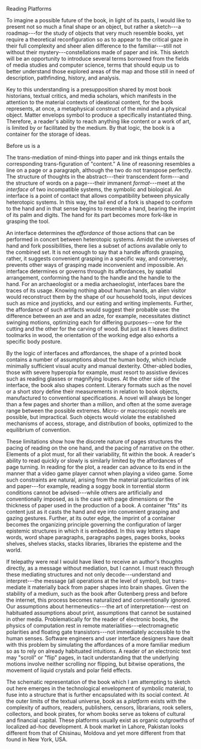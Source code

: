 Reading Platforms

To imagine a possible future of the book, in light of its pasts, I would like to present not so
much a final shape or an object, but rather a sketch---a roadmap---for the study of objects
that very much resemble books, yet require a theoretical reconfiguration so as to appear to the
critical gaze in their full complexity and sheer alien difference to the familiar---still not
without their mystery---constellations made of paper and ink. This sketch will be an
opportunity to introduce several terms borrowed from the fields of media studies and computer
science, terms that should equip us to better understand those explored areas of the map and
those still in need of description, pathfinding, history, and analysis.

Key to this understanding is a presupposition shared by most book historians, textual critics,
and media scholars, which manifests in the attention to the material contexts of ideational
content, for the book represents, at once, a metaphysical construct of the mind and a physical
object. Matter envelops symbol to produce a specifically instantiated thing. Therefore, a
reader's ability to reach anything like content or a work of art, is limited by or facilitated
by the medium. By that logic, the book is a container for the storage of ideas.

Before us is a

The trans-mediation of mind-things into paper and ink things entails the corresponding
trans-figuration of "content." A line of reasoning resembles a line on a page or a paragraph,
although the two do not transpose perfectly. The structure of thoughts in the abstract---their
transcendent form---and the structure of words on a page---their immanent *format*---meet at
the *interface* of two incompatible systems, the symbolic and biological. An interface is a
point of contact that allows compatibility between physically heterotopic systems. In this way,
the tail end of a fork is shaped to conform to the hand and in that sense begins to resemble a
hand, bearing the imprint of its palm and digits. The hand for its part becomes more fork-like
in grasping the tool.

An interface determines the *affordance* of those actions that can be performed in concert
between heterotopic systems. Amidst the universes of hand and fork possibilities, there lies a
subset of actions available only to the combined set. It is not enough to say that a handle
affords grasping, rather, it suggests convenient grasping in a specific way, and conversely,
prevents other ways of grasping made inconvenient and impossible. An interface determines or
governs through its affordances, by spatial arrangement, conforming the hand to the handle and
the handle to the hand. For an archaeologist or a media archaeologist, interfaces bare the
traces of its usage. Knowing nothing about human hands, an alien visitor would reconstruct them
by the shape of our household tools, input devices such as mice and joysticks, and our eating
and writing implements. Further, the affordance of such artifacts would suggest their probable
use: the difference between an axe and an adze, for example, necessitates distinct swinging
motions, optimizing each for differing purposes---one for the cutting and the other for the
carving of wood. But just as it leaves distinct toolmarks in wood, the orientation of the
working edge also exhorts a specific body posture.

By the logic of interfaces and affordances, the shape of a printed book contains a number of
assumptions about the human body, which include minimally sufficient visual acuity and manual
dexterity. Other-abled bodies, those with severe hyperopia for example, must resort to
assistive devices such as reading glasses or magnifying loupes. At the other side of the
interface, the book also shapes content. Literary formats such as the novel or a short story
define their measurements in relation to book objects, manufactured to conventional
specifications. A novel will always be longer than a few pages and shorter than a million, and
often at the some average range between the possible extremes. Micro- or macroscopic novels are
possible, but impractical. Such objects would violate the established mechanisms of access,
storage, and distribution of books, optimized to the equilibrium of convention.

These limitations show how the discrete nature of pages structures the pacing of reading on the
one hand, and the pacing of narrative on the other. Elements of a plot must, for all their
variability, fit within the book. A reader's ability to read quickly or slowly is similarly
limited by the affordances of page turning. In reading for the plot, a reader can advance to
its end in the manner that a video game player cannot when playing a video game.  Some such
constraints are natural, arising from the material particularities of ink and paper---for
example, reading a soggy book in torrential storm conditions cannot be advised---while others
are artificially and conventionally imposed, as is the case with page dimensions or the
thickness of paper used in the production of a book. A container "fits" its content just as it
casts the hand and eye into convenient grasping and gazing gestures. Further, at its outer
edge, the imprint of a container becomes the organizing principle governing the configuration
of larger epistemic structures in which it is embedded. In this way letters shape words, word
shape paragraphs, paragraphs pages, pages books, books shelves, shelves stacks, stacks
libraries, libraries the episteme and the world.

If telepathy were real I would have liked to receive an author's thoughts directly, as a
message without mediation, but I cannot. I must reach through these mediating structures and
not only decode---understand and interpret---the message (all operations at the level of
symbol), but trans-mediate it materially back from paper shapes into brain shapes. Given the
stability of a medium, such as the book after Gutenberg press and before the internet, this
process becomes naturalized and conventionally ignored.  Our assumptions about
hermeneutics---the art of interpretation---rest on habituated assumptions about print,
assumptions that cannot be sustained in other media.  Problematically for the reader of
electronic books, the physics of computation rest in remote materialities---electromagnetic
polarities and floating gate transistors---not immediately accessible to the human senses.
Software engineers and user interface designers have dealt with this problem by simulating the
affordances of a more familiar medium so as to rely on already habituated intuitions. A reader
of an electronic text may "scroll" or "flip" pages, in tacit understanding that the underlying
motions involve neither scrolling nor flipping, but bitwise operations, the movement of liquid
crystals and polar field effects.

The schematic representation of the book which I am attempting to sketch out here emerges in
the technological envelopment of symbolic material, to fuse into a structure that is further
encapsulated with its social context. At the outer limits of the textual universe, book as a
*platform* exists with the complexity of authors, readers, publishers, censors, librarians,
rook sellers, collectors, and book pirates, for whom books serve as tokens of cultural and
financial capital. These platforms usually exist as organic outgrowths of localized ad-hoc
development. A book market in Lahore, Pakistan looks different from that of Chisinau, Moldova
and yet more different from that found in New York, USA. 

